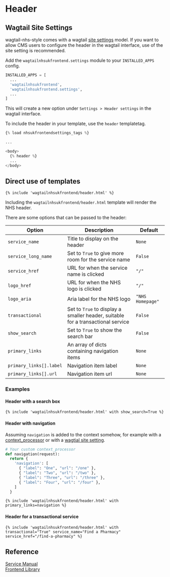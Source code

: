 # Header

## Wagtail Site Settings

wagtail-nhs-style comes with a wagtail
[site settings](http://docs.wagtail.io/en/v2.4/reference/contrib/settings.html)
model. If you want to allow CMS users to configure the header in the wagtail
interface, use of the site setting is recommended.

Add the `wagtailnhsukfrontend.settings` module to your `INSTALLED_APPS` config.

```python
INSTALLED_APPS = [
  ...
  'wagtailnhsukfrontend',
  'wagtailnhsukfrontend.settings',
  ...
]
```

This will create a new option under `Settings > Header settings` in the
wagtail interface.

To include the header in your template, use the `header` templatetag.

```python
{% load nhsukfrontendsettings_tags %}

...

<body>
  {% header %}
  ...
</body>
```

## Direct use of templates

```django
{% include 'wagtailnhsukfrontend/header.html' %}
```

Including the `wagtailnhsukfrontend/header.html` template will render the NHS header.

There are some options that can be passed to the header:

| Option | Description | Default |
| ------ | ----------- | ------- |
| `service_name` | Title to display on the header | `None` |
| `service_long_name` | Set to `True` to give more room for the service name | `False` |
| `service_href` | URL for when the service name is clicked | `"/"` |
| `logo_href` | URL for when the NHS logo is clicked | `"/"` |
| `logo_aria` | Aria label for the NHS logo | `"NHS Homepage"` |
| `transactional` | Set to `True` to display a smaller header, suitable for a transactional service | `False` |
| `show_search` | Set to `True` to show the search bar | `False` |
| `primary_links` | An array of dicts containing navigation items | `None` |
| `primary_links[].label` | Navigation item label | `None` |
| `primary_links[].url` | Navigation item url | `None` |

### Examples

#### Header with a search box

```django
{% include 'wagtailnhsukfrontend/header.html' with show_search=True %}
```

#### Header with navigation

Assuming `navigation` is added to the context somehow, for example with a
[context_processor](https://docs.djangoproject.com/en/1.11/ref/templates/api/#writing-your-own-context-processors)
or with a [wagtial site setting](http://docs.wagtail.io/en/v2.1.1/reference/contrib/settings.html).

```python
# Your custom context_processor
def navigation(request):
  return {
    'navigation': [
      { "label": "One", "url": "/one" },
      { "label": "Two", "url": "/two" },
      { "label": "Three", "url": "/three" },
      { "label": "Four", "url": "/four" },
    ]
  }

```

```django
{% include 'wagtailnhsukfrontend/header.html' with primary_links=navigation %}
```

#### Header for a transactional service

```django
{% include 'wagtailnhsukfrontend/header.html' with transactional="True" service_name="Find a Pharmacy" service_href="/find-a-pharmacy" %}
```

## Reference

[Service Manual](https://beta.nhs.uk/service-manual/styles-components-patterns/header)  
[Frontend Library](https://github.com/nhsuk/nhsuk-frontend/tree/master/packages/components/header)
